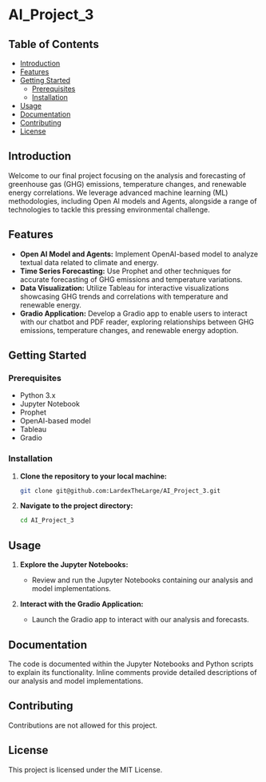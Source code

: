 # AI_Project_3

## Table of Contents

- [Introduction](#introduction)
- [Features](#features)
- [Getting Started](#getting-started)
  - [Prerequisites](#prerequisites)
  - [Installation](#installation)
- [Usage](#usage)
- [Documentation](#documentation)
- [Contributing](#contributing)
- [License](#license)

## Introduction

Welcome to our final project focusing on the analysis and forecasting of greenhouse gas (GHG) emissions, temperature changes, and renewable energy correlations. We leverage advanced machine learning (ML) methodologies, including Open AI models and Agents, alongside a range of technologies to tackle this pressing environmental challenge.

## Features

- **Open AI Model and Agents:** Implement OpenAI-based model to analyze textual data related to climate and energy.
- **Time Series Forecasting:** Use Prophet and other techniques for accurate forecasting of GHG emissions and temperature variations.
- **Data Visualization:** Utilize Tableau for interactive visualizations showcasing GHG trends and correlations with temperature and renewable energy.
- **Gradio Application:** Develop a Gradio app to enable users to interact with our chatbot and PDF reader, exploring relationships between GHG emissions, temperature changes, and renewable energy adoption.

## Getting Started

### Prerequisites

- Python 3.x
- Jupyter Notebook
- Prophet
- OpenAI-based model
- Tableau
- Gradio

### Installation

1. **Clone the repository to your local machine:**

   ```bash
   git clone git@github.com:LardexTheLarge/AI_Project_3.git
   ```

2. **Navigate to the project directory:**

   ```bash
   cd AI_Project_3
   ```

## Usage

1. **Explore the Jupyter Notebooks:**

   - Review and run the Jupyter Notebooks containing our analysis and model implementations.

2. **Interact with the Gradio Application:**
   - Launch the Gradio app to interact with our analysis and forecasts.

## Documentation

The code is documented within the Jupyter Notebooks and Python scripts to explain its functionality. Inline comments provide detailed descriptions of our analysis and model implementations.

## Contributing

Contributions are not allowed for this project.

## License

This project is licensed under the MIT License.
